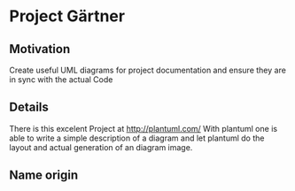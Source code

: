 # Project Gärtner

## Motivation
Create useful UML diagrams for project documentation and ensure they are in sync with the actual Code

## Details
There is this excelent Project at http://plantuml.com/
With plantuml one is able to write a simple description of a diagram and let plantuml do the layout and actual generation of an diagram image.

## Name origin
